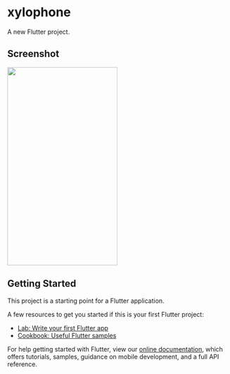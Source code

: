 # xylophone

A new Flutter project.

## Screenshot</br>
<img src=https://user-images.githubusercontent.com/36125141/74761123-1054c700-52ae-11ea-891e-7d3fd027c05a.jpg width="250" height="450">
</br>

## Getting Started

This project is a starting point for a Flutter application.

A few resources to get you started if this is your first Flutter project:

- [Lab: Write your first Flutter app](https://flutter.dev/docs/get-started/codelab)
- [Cookbook: Useful Flutter samples](https://flutter.dev/docs/cookbook)

For help getting started with Flutter, view our
[online documentation](https://flutter.dev/docs), which offers tutorials,
samples, guidance on mobile development, and a full API reference.
